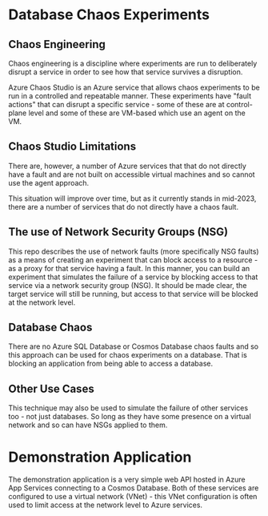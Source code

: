 # Database Chaos Experiments

## Chaos Engineering
Chaos engineering is a discipline where experiments are run to deliberately disrupt a service in order to see how that service survives a disruption.

Azure Chaos Studio is an Azure service that allows chaos experiments to be run in a controlled and repeatable manner. These experiments have "fault actions" that can disrupt a specific service - some of these are at control-plane level and some of these are VM-based which use an agent on the VM.

## Chaos Studio Limitations
There are, however, a number of Azure services that that do not directly have a fault and are not built on accessible virtual machines and so cannot use the agent approach. 

This situation will improve over time, but as it currently stands in mid-2023, there are a number of services that do not directly have a chaos fault.

## The use of Network Security Groups (NSG)
This repo describes the use of network faults (more specifically NSG faults) as a means of creating an experiment that can block access to a resource - as a proxy for that service having a fault. In this manner, you can build an experiment that simulates the failure of a service by blocking access to that service via a network security group (NSG). It should be made clear, the target service will still be running, but access to that service will be blocked at the network level.

## Database Chaos
There are no Azure SQL Database or Cosmos Database chaos faults and so this approach can be used for chaos experiments on a database. That is blocking an application from being able to access a database.

## Other Use Cases
This technique may also be used to simulate the failure of other services too - not just databases. So long as they have some presence on a virtual network and so can have NSGs applied to them.

# Demonstration Application
The demonstration application is a very simple web API hosted in Azure App Services connecting to a Cosmos Database. Both of these services are configured to use a virtual network (VNet) - this VNet configuration is often used to limit access at the network level to Azure services.
